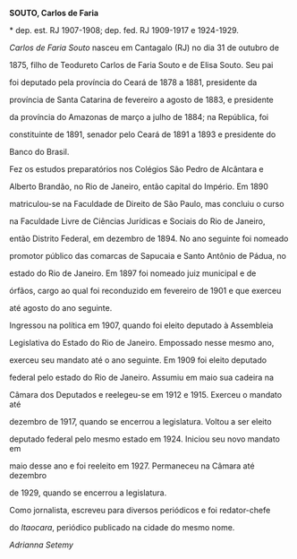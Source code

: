 **SOUTO, Carlos de Faria**



\* dep. est. RJ 1907-1908; dep. fed. RJ 1909-1917 e 1924-1929.



*Carlos de Faria Souto* nasceu em Cantagalo (RJ) no dia 31 de outubro de

1875, filho de Teodureto Carlos de Faria Souto e de Elisa Souto. Seu pai

foi deputado pela província do Ceará de 1878 a 1881, presidente da

província de Santa Catarina de fevereiro a agosto de 1883, e presidente

da província do Amazonas de março a julho de 1884; na República, foi

constituinte de 1891, senador pelo Ceará de 1891 a 1893 e presidente do

Banco do Brasil.



Fez os estudos preparatórios nos Colégios São Pedro de Alcântara e

Alberto Brandão, no Rio de Janeiro, então capital do Império. Em 1890

matriculou-se na Faculdade de Direito de São Paulo, mas concluiu o curso

na Faculdade Livre de Ciências Jurídicas e Sociais do Rio de Janeiro,

então Distrito Federal, em dezembro de 1894. No ano seguinte foi nomeado

promotor público das comarcas de Sapucaia e Santo Antônio de Pádua, no

estado do Rio de Janeiro. Em 1897 foi nomeado juiz municipal e de

órfãos, cargo ao qual foi reconduzido em fevereiro de 1901 e que exerceu

até agosto do ano seguinte.



Ingressou na política em 1907, quando foi eleito deputado à Assembleia

Legislativa do Estado do Rio de Janeiro. Empossado nesse mesmo ano,

exerceu seu mandato até o ano seguinte. Em 1909 foi eleito deputado

federal pelo estado do Rio de Janeiro. Assumiu em maio sua cadeira na

Câmara dos Deputados e reelegeu-se em 1912 e 1915. Exerceu o mandato até

dezembro de 1917, quando se encerrou a legislatura. Voltou a ser eleito

deputado federal pelo mesmo estado em 1924. Iniciou seu novo mandato em

maio desse ano e foi reeleito em 1927. Permaneceu na Câmara até dezembro

de 1929, quando se encerrou a legislatura.



Como jornalista, escreveu para diversos periódicos e foi redator-chefe

do *Itaocara*, periódico publicado na cidade do mesmo nome.



*Adrianna Setemy*



